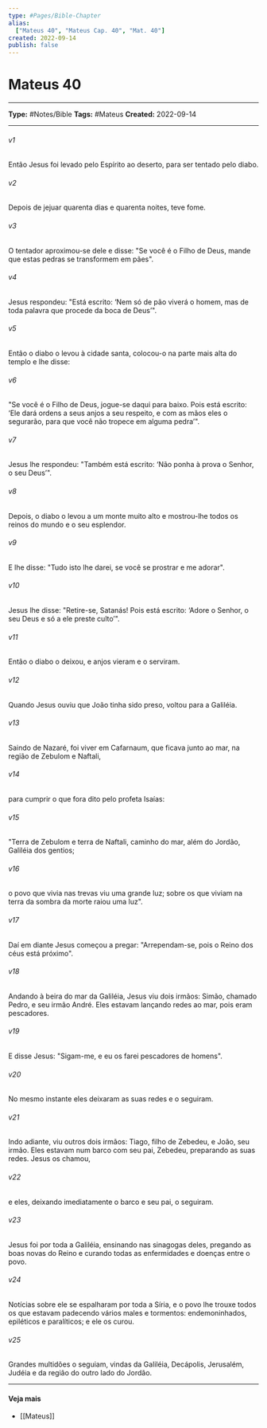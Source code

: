 ```yaml
---
type: #Pages/Bible-Chapter
alias:
  ["Mateus 40", "Mateus Cap. 40", "Mat. 40"]
created: 2022-09-14
publish: false
---
```


# Mateus 40

---

**Type:** #Notes/Bible
**Tags:** #Mateus
**Created:** 2022-09-14

---

###### v1
Então Jesus foi levado pelo Espírito ao deserto, para ser tentado pelo diabo.
###### v2
Depois de jejuar quarenta dias e quarenta noites, teve fome.
###### v3
O tentador aproximou-se dele e disse: "Se você é o Filho de Deus, mande que estas pedras se transformem em pães".
###### v4
Jesus respondeu: "Está escrito: ‘Nem só de pão viverá o homem, mas de toda palavra que procede da boca de Deus’".
###### v5
Então o diabo o levou à cidade santa, colocou-o na parte mais alta do templo e lhe disse:
###### v6
"Se você é o Filho de Deus, jogue-se daqui para baixo. Pois está escrito: ‘Ele dará ordens a seus anjos a seu respeito, e com as mãos eles o segurarão, para que você não tropece em alguma pedra’".
###### v7
Jesus lhe respondeu: "Também está escrito: ‘Não ponha à prova o Senhor, o seu Deus’".
###### v8
Depois, o diabo o levou a um monte muito alto e mostrou-lhe todos os reinos do mundo e o seu esplendor.
###### v9
E lhe disse: "Tudo isto lhe darei, se você se prostrar e me adorar".
###### v10
Jesus lhe disse: "Retire-se, Satanás! Pois está escrito: ‘Adore o Senhor, o seu Deus e só a ele preste culto’".
###### v11
Então o diabo o deixou, e anjos vieram e o serviram.
###### v12
Quando Jesus ouviu que João tinha sido preso, voltou para a Galiléia.
###### v13
Saindo de Nazaré, foi viver em Cafarnaum, que ficava junto ao mar, na região de Zebulom e Naftali,
###### v14
para cumprir o que fora dito pelo profeta Isaías:
###### v15
"Terra de Zebulom e terra de Naftali, caminho do mar, além do Jordão, Galiléia dos gentios;
###### v16
o povo que vivia nas trevas viu uma grande luz; sobre os que viviam na terra da sombra da morte raiou uma luz".
###### v17
Daí em diante Jesus começou a pregar: "Arrependam-se, pois o Reino dos céus está próximo".
###### v18
Andando à beira do mar da Galiléia, Jesus viu dois irmãos: Simão, chamado Pedro, e seu irmão André. Eles estavam lançando redes ao mar, pois eram pescadores.
###### v19
E disse Jesus: "Sigam-me, e eu os farei pescadores de homens".
###### v20
No mesmo instante eles deixaram as suas redes e o seguiram.
###### v21
Indo adiante, viu outros dois irmãos: Tiago, filho de Zebedeu, e João, seu irmão. Eles estavam num barco com seu pai, Zebedeu, preparando as suas redes. Jesus os chamou,
###### v22
e eles, deixando imediatamente o barco e seu pai, o seguiram.
###### v23
Jesus foi por toda a Galiléia, ensinando nas sinagogas deles, pregando as boas novas do Reino e curando todas as enfermidades e doenças entre o povo.
###### v24
Notícias sobre ele se espalharam por toda a Síria, e o povo lhe trouxe todos os que estavam padecendo vários males e tormentos: endemoninhados, epiléticos e paralíticos; e ele os curou.
###### v25
Grandes multidões o seguiam, vindas da Galiléia, Decápolis, Jerusalém, Judéia e da região do outro lado do Jordão.


---

#### Veja mais

- [[Mateus]]
